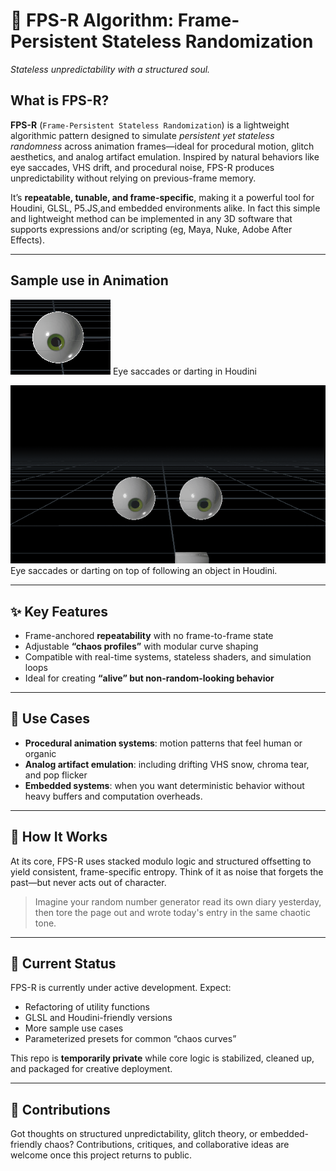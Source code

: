 # 🎲 FPS-R Algorithm: Frame-Persistent Stateless Randomization

_Stateless unpredictability with a structured soul._

## What is FPS-R?

**FPS-R** (`Frame-Persistent Stateless Randomization`) is a lightweight algorithmic pattern designed to simulate *persistent yet stateless randomness* across animation frames—ideal for procedural motion, glitch aesthetics, and analog artifact emulation. Inspired by natural behaviors like eye saccades, VHS drift, and procedural noise, FPS-R produces unpredictability without relying on previous-frame memory.

It’s **repeatable, tunable, and frame-specific**, making it a powerful tool for Houdini, GLSL, P5.JS,and embedded environments alike. In fact this simple and lightweight method can be implemented in any 3D software that supports expressions and/or scripting (eg, Maya, Nuke, Adobe After Effects).

---
## Sample use in Animation

![FPS-R Algorithm Diagram](resources/readme/images/h_fpsr_01_v002_02.gif) Eye saccades or darting in Houdini

![FPS-R Algorithm Diagram](resources/readme/images/h_fpsr_01_v002.gif) Eye saccades or darting on top of following an object in Houdini. 

---

## ✨ Key Features

- Frame-anchored **repeatability** with no frame-to-frame state  
- Adjustable **“chaos profiles”** with modular curve shaping  
- Compatible with real-time systems, stateless shaders, and simulation loops  
- Ideal for creating **“alive” but non-random-looking behavior**

---

## 🧪 Use Cases

- **Procedural animation systems**: motion patterns that feel human or organic  
- **Analog artifact emulation**: including drifting VHS snow, chroma tear, and pop flicker  
- **Embedded systems**: when you want deterministic behavior without heavy buffers and computation overheads.

---

## 🔩 How It Works

At its core, FPS-R uses stacked modulo logic and structured offsetting to yield consistent, frame-specific entropy. Think of it as noise that forgets the past—but never acts out of character.

> Imagine your random number generator read its own diary yesterday, then tore the page out and wrote today's entry in the same chaotic tone.

---

## 🚧 Current Status

FPS-R is currently under active development. Expect:
- Refactoring of utility functions  
- GLSL and Houdini-friendly versions  
- More sample use cases  
- Parameterized presets for common “chaos curves”

This repo is **temporarily private** while core logic is stabilized, cleaned up, and packaged for creative deployment.

---

## 🤝 Contributions

Got thoughts on structured unpredictability, glitch theory, or embedded-friendly chaos? Contributions, critiques, and collaborative ideas are welcome once this project returns to public.
